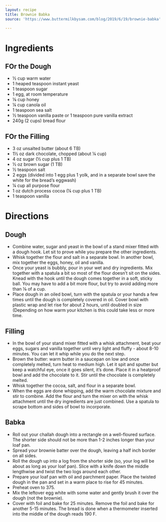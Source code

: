 ```yaml
---
layout: recipe
title: Brownie Babka
source: 'https://www.buttermilkbysam.com/blog/2019/6/19/brownie-babka'

---
```


# Ingredients

## FOr the Dough

- ½ cup warm water
- 1 heaped teaspoon instant yeast
- 1 teaspoon sugar
- 1 egg, at room temperature
- ⅛ cup honey
- ¼ cup canola oil
- 1 teaspoon sea salt
- ½ teaspoon vanilla paste or 1 teaspoon pure vanilla extract
- 240g (2 cups) bread flour

## FOr the Filling

- 3 oz unsalted butter (about 6 TB)
- 1½ oz dark chocolate, chopped (about ¼ cup)
- 4 oz sugar (½ cup plus 1 TB)
- ½ oz brown sugar (1 TB)
- ½ teaspoon salt
- 2 eggs (divided into 1 egg plus 1 yolk, and in a separate bowl save the white for the bread’s eggwash)
- ¼ cup all purpose flour
- 1 oz dutch process cocoa (¼ cup plus 1 TB)
- 1 teaspoon vanilla

# Directions

## Dough

- Combine water, sugar and yeast in the bowl of a stand mixer fitted with a dough hook. Let sit to prove while you prepare the other ingredients.
- Whisk together the flour and salt in a separate bowl. In another bowl, mix together the eggs, honey, oil and vanilla.
- Once your yeast is bubbly, pour in your wet and dry ingredients. Mix together with a spatula a bit so most of the flour doesn’t sit on the sides. Knead with the hook until the dough comes together in a soft, sticky ball. You may have to add a bit more flour, but try to avoid adding more than ⅛ of a cup.
- Place dough in an oiled bowl, turn with the spatula or your hands a few times until the dough is completely covered in oil. Cover bowl with plastic wrap and let rise for about 2 hours, until doubled in size (Depending on how warm your kitchen is this could take less or more time.

## Filling

- In the bowl of your stand mixer fitted with a whisk attachment, beat your eggs, sugars and vanilla together until very light and fluffy - about 8-10 minutes. You can let it whip while you do the next step.
- Brown the butter: warm butter in a saucepan on low and once completely melted, turn heat to medium high. Let it spit and sputter but keep a watchful eye, once it goes silent, it’s done. Place it in a heatproof bowl and add the chocolate to it. Stir until the chocolate is completely melted.
- Whisk together the cocoa, salt, and flour in a separate bowl.
- When the eggs are done whipping, add the warm chocolate mixture and stir to combine. Add the flour and turn the mixer on with the whisk attachment until the dry ingredients are just combined. Use a spatula to scrape bottom and sides of bowl to incorporate.

## Babka

- Roll out your challah dough into a rectangle on a well-floured surface. The shorter side should not be more than 1-2 inches longer than your loaf pan.
- Spread your brownie batter over the dough, leaving a half inch border on all sides.
- Roll the dough up into a log from the shorter side (so, your log will be about as long as your loaf pan). Slice with a knife down the middle lengthwise and twist the two logs around each other.
- Prepare your loaf pan with oil and parchment paper. Place the twisted dough in the pan and set in a warm place to rise for 45 minutes.
- Preheat oven to 375.
- Mix the leftover egg white with some water and gently brush it over the dough (not the brownie).
- Cover with foil and bake for 25 minutes. Remove the foil and bake for another 5-15 minutes. The bread is done when a thermometer inserted into the middle of the dough reads 190 F.